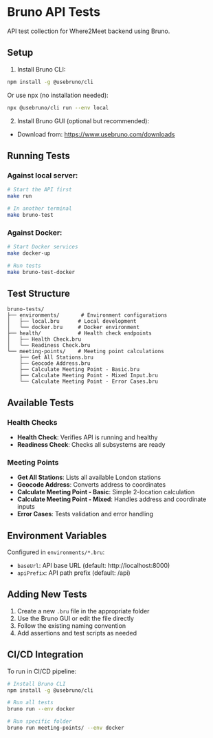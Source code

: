 # Bruno API Tests

API test collection for Where2Meet backend using Bruno.

## Setup

1. Install Bruno CLI:
```bash
npm install -g @usebruno/cli
```

Or use npx (no installation needed):
```bash
npx @usebruno/cli run --env local
```

2. Install Bruno GUI (optional but recommended):
- Download from: https://www.usebruno.com/downloads

## Running Tests

### Against local server:
```bash
# Start the API first
make run

# In another terminal
make bruno-test
```

### Against Docker:
```bash
# Start Docker services
make docker-up

# Run tests
make bruno-test-docker
```

## Test Structure

```
bruno-tests/
├── environments/       # Environment configurations
│   ├── local.bru      # Local development
│   └── docker.bru     # Docker environment
├── health/            # Health check endpoints
│   ├── Health Check.bru
│   └── Readiness Check.bru
└── meeting-points/    # Meeting point calculations
    ├── Get All Stations.bru
    ├── Geocode Address.bru
    ├── Calculate Meeting Point - Basic.bru
    ├── Calculate Meeting Point - Mixed Input.bru
    └── Calculate Meeting Point - Error Cases.bru
```

## Available Tests

### Health Checks
- **Health Check**: Verifies API is running and healthy
- **Readiness Check**: Checks all subsystems are ready

### Meeting Points
- **Get All Stations**: Lists all available London stations
- **Geocode Address**: Converts address to coordinates
- **Calculate Meeting Point - Basic**: Simple 2-location calculation
- **Calculate Meeting Point - Mixed**: Handles address and coordinate inputs
- **Error Cases**: Tests validation and error handling

## Environment Variables

Configured in `environments/*.bru`:
- `baseUrl`: API base URL (default: http://localhost:8000)
- `apiPrefix`: API path prefix (default: /api)

## Adding New Tests

1. Create a new `.bru` file in the appropriate folder
2. Use the Bruno GUI or edit the file directly
3. Follow the existing naming convention
4. Add assertions and test scripts as needed

## CI/CD Integration

To run in CI/CD pipeline:
```bash
# Install Bruno CLI
npm install -g @usebruno/cli

# Run all tests
bruno run --env docker

# Run specific folder
bruno run meeting-points/ --env docker
```